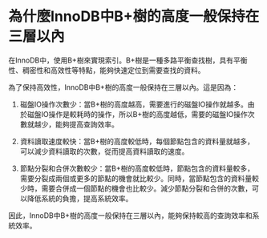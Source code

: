 
# 為什麼InnoDB中B+樹的高度一般保持在三層以內
在InnoDB中，使用B+樹來實現索引。B+樹是一種多路平衡查找樹，具有平衡性、稠密性和高效性等特點，能夠快速定位到需要查找的資料。

為了保持高效性，InnoDB中B+樹的高度一般保持在三層以內。這是因為：

1. 磁盤IO操作次數少：當B+樹的高度越高，需要進行的磁盤IO操作就越多。由於磁盤IO操作是較耗時的操作，所以B+樹的高度越低，需要的磁盤IO操作次數就越少，能夠提高查詢效率。

2.  資料讀取速度較快：當B+樹的高度較低時，每個節點包含的資料量就越多，可以減少資料讀取的次數，從而提高資料讀取的速度。

3. 節點分裂和合併次數較少：當B+樹的高度較低時，節點包含的資料量較多，需要分裂成兩個或更多的節點的機會就比較少。同時，當節點包含的資料量較少時，需要合併成一個節點的機會也比較少。減少節點分裂和合併的次數，可以降低系統的負擔，提高系統效率。

因此，InnoDB中B+樹的高度一般保持在三層以內，能夠保持較高的查詢效率和系統效率。